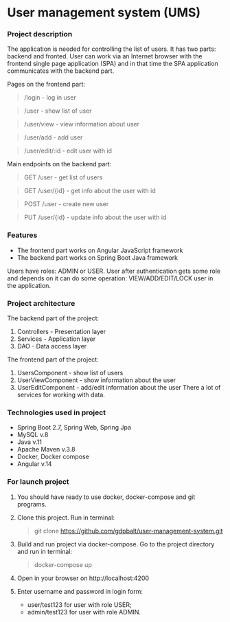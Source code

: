 # User management system (UMS)

### Project description
The application is needed for controlling the list of users.
It has two parts: backend and fronted.
User can work via an Internet browser with the frontend single page application (SPA) 
and in that time the SPA application communicates with the backend part.

Pages on the frontend part:
   > /login - log in user

   > /user - show list of user

   > /user/view - view information about user

   > /user/add - add user

   > /user/edit/:id - edit user with id

Main endpoints on the backend part:
   > GET /user - get list of users

   > GET /user/{id} - get info about the user with id

   > POST /user - create new user

   > PUT /user/{id} - update info about the user with id

### Features
- The frontend part works on Angular JavaScript framework
- The backend part works on Spring Boot Java framework

Users have roles: ADMIN or USER. User after authentication gets some role 
and depends on it can do some operation: VIEW/ADD/EDIT/LOCK user in the application.

### Project architecture
The backend part of the project:
1. Controllers - Presentation layer
2. Services - Application layer
3. DAO - Data access layer

The frontend part of the project:
1. UsersComponent - show list of users
2. UserViewComponent - show information about the user
3. UserEditComponent - add/edit information about the user
There a lot of services for working with data.

### Technologies used in project
- Spring Boot 2.7, Spring Web, Spring Jpa
- MySQL v.8
- Java v.11
- Apache Maven v.3.8
- Docker, Docker compose
- Angular v.14

### For launch project

1. You should have ready to use docker, docker-compose and git programs.

2. Clone this project. Run in terminal:
   > git clone https://github.com/gdpbalt/user-management-system.git

3. Build and run project via docker-compose. 
Go to the project directory and run in terminal: 
   > docker-compose up

4. Open in your browser on http://localhost:4200

5. Enter username and password in login form:
   - user/test123 for user with role USER;
   - admin/test123 for user with role ADMIN.
